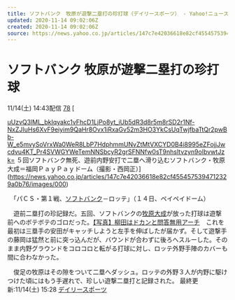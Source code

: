 ```yaml
---
title: ソフトバンク　牧原が遊撃二塁打の珍打球（デイリースポーツ） - Yahoo!ニュース
updated: 2020-11-14 09:02:06Z
created: 2020-11-14 09:02:06Z
source: https://news.yahoo.co.jp/articles/147c7e42036618e82cf4554575394712329a0b76
---
```


# ソフトバンク 牧原が遊撃二塁打の珍打球

11/14(土) 14:43配信
[78]()
[

[uUzvQ3lML_bkIqyakc1vFhcD1LjPo8yt_iUb5dR3d8r5m8rSD2r1Nf-NxZJIuHs6XvF9eiyim9QaHr8Ovx1iRxaGv52m3HO3YkCsUqTwjfbaTtQr2pwBb-W_e5mvySoVrxWa0WeR8LbP7HdphmmUNvZtMtVXCYD0B4i8995eZFojjJwcdvu4KT_Pr4SVWGYWeTemNNSbcyR2grSFNNfw0sT9nhsltvzyn9oIbvwtJzk=](../_resources/uUzvQ3lML_bkIqyakc1vFhcD1LjPo8yt_iUb5dR3d8r5m8rSD2r1Nf-NxZJIuHs6XvF9eiyim9QaHr8Ovx1iRxaGv52m3HO3YkCsUqTwjfbaTtQr2pwBb-W_e5mvySoVrxWa0WeR8LbP7HdphmmUNvZtMtVXCYD0B4i8995eZFojjJwcdvu4KT_Pr4SVWGYWeTemNNSbcyR2grSFNNfw0sT9nhsltvzyn9oIbvwtJzk=)   ５回ソフトバンク無死、遊前内野安打で二塁へ滑り込むソフトバンク・牧原大成＝福岡ＰａｙＰａｙドーム（撮影・西岡正）](https://news.yahoo.co.jp/articles/147c7e42036618e82cf4554575394712329a0b76/images/000)

　「パＣＳ・第１戦、[ソフトバンク](https://search.yahoo.co.jp/search?p=%E3%82%BD%E3%83%95%E3%83%88%E3%83%90%E3%83%B3%E3%82%AF&ei=UTF-8&rkf=1&slfr=1&fr=link_direct_nws)－ロッテ」（１４日、ペイペイドーム）

　遊前二塁打の珍記録だ。五回、ソフトバンクの[牧原大成](https://search.yahoo.co.jp/search?p=%E7%89%A7%E5%8E%9F%E5%A4%A7%E6%88%90&ei=UTF-8&rkf=1&slfr=1&fr=link_direct_nws)が放った打球は遊撃前へのボテボテのゴロだった。[【写真】柳田はドカンと問答無用アーチ](https://www.daily.co.jp/baseball/2020/11/14/0013864397.shtml?ph=2)　これを最初は三塁手の安田がキャッチしようと左手を伸ばしたが届かず。そして遊撃手の藤岡は猛然と前に突っ込んだが、バウンドが合わずに後ろへスルーした。そのまま内野グラウンドをコロコロと転がる打球に対し、ロッテ外野手陣のカバーも間に合わなかった。

　俊足の牧原はその隙をついて二塁へダッシュ。ロッテの外野３人が内野に駆けつけた頃にはもう手遅れで、珍しい遊撃二塁打と記録された。
最終更新:11/14(土) 15:28
[デイリースポーツ](https://news.yahoo.co.jp/media/dal)